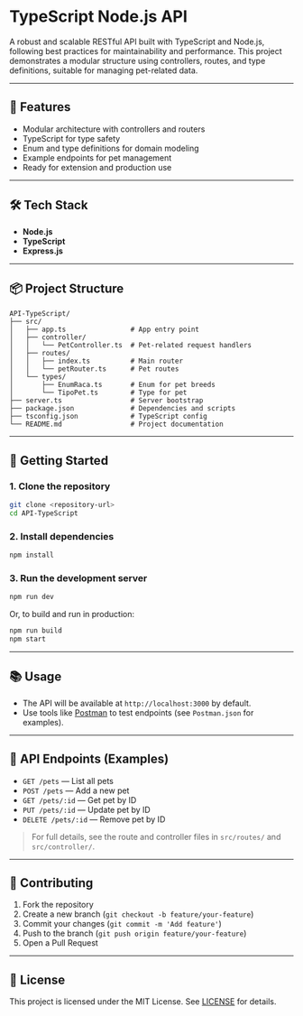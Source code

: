 # TypeScript Node.js API

A robust and scalable RESTful API built with TypeScript and Node.js, following best practices for maintainability and performance. This project demonstrates a modular structure using controllers, routes, and type definitions, suitable for managing pet-related data.

---

## 🚀 Features

- Modular architecture with controllers and routers
- TypeScript for type safety
- Enum and type definitions for domain modeling
- Example endpoints for pet management
- Ready for extension and production use

---

## 🛠 Tech Stack

- **Node.js**
- **TypeScript**
- **Express.js**

---

## 📦 Project Structure

```
API-TypeScript/
├── src/
│   ├── app.ts                # App entry point
│   ├── controller/
│   │   └── PetController.ts  # Pet-related request handlers
│   ├── routes/
│   │   ├── index.ts          # Main router
│   │   └── petRouter.ts      # Pet routes
│   └── types/
│       ├── EnumRaca.ts       # Enum for pet breeds
│       └── TipoPet.ts        # Type for pet
├── server.ts                 # Server bootstrap
├── package.json              # Dependencies and scripts
├── tsconfig.json             # TypeScript config
└── README.md                 # Project documentation
```

---

## 🏁 Getting Started

### 1. Clone the repository

```bash
git clone <repository-url>
cd API-TypeScript
```

### 2. Install dependencies

```bash
npm install
```

### 3. Run the development server

```bash
npm run dev
```

Or, to build and run in production:

```bash
npm run build
npm start
```

---

## 📚 Usage

- The API will be available at `http://localhost:3000` by default.
- Use tools like [Postman](https://www.postman.com/) to test endpoints (see `Postman.json` for examples).

---

## 📖 API Endpoints (Examples)

- `GET /pets` — List all pets
- `POST /pets` — Add a new pet
- `GET /pets/:id` — Get pet by ID
- `PUT /pets/:id` — Update pet by ID
- `DELETE /pets/:id` — Remove pet by ID

> For full details, see the route and controller files in `src/routes/` and `src/controller/`.

---

## 🤝 Contributing

1. Fork the repository
2. Create a new branch (`git checkout -b feature/your-feature`)
3. Commit your changes (`git commit -m 'Add feature'`)
4. Push to the branch (`git push origin feature/your-feature`)
5. Open a Pull Request

---

## 📄 License

This project is licensed under the MIT License. See [LICENSE](LICENSE) for details.
